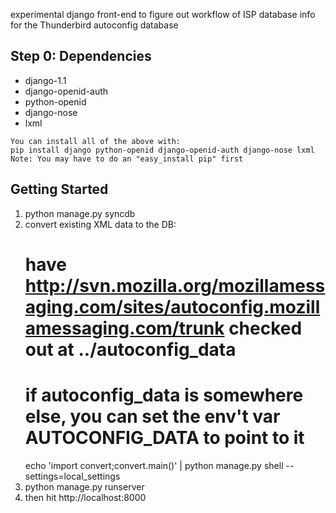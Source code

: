 
experimental django front-end to figure out workflow of ISP database info
for the Thunderbird autoconfig database

## Step 0: Dependencies
   *  django-1.1
   *  django-openid-auth
   *  python-openid
   *  django-nose 
   *  lxml

    You can install all of the above with:
    pip install django python-openid django-openid-auth django-nose lxml
    Note: You may have to do an "easy_install pip" first

## Getting Started
1. python manage.py syncdb
2. convert existing XML data to the DB:
   # have http://svn.mozilla.org/mozillamessaging.com/sites/autoconfig.mozillamessaging.com/trunk checked out at ../autoconfig_data
   # if autoconfig_data is somewhere else, you can set the env't var AUTOCONFIG_DATA to  point to it
   echo 'import convert;convert.main()' | python manage.py shell --settings=local_settings
3. python manage.py runserver
4. then hit http://localhost:8000
